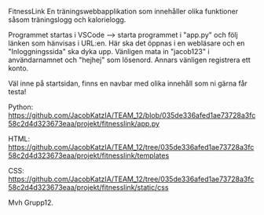 FitnessLink
En träningswebbapplikation som innehåller olika funktioner såsom träningslogg och kalorielogg.

Programmet startas i VSCode --> starta programmet i "app.py" och följ länken som hänvisas i URL:en. Här ska det öppnas i en webläsare och en "Inloggningssida" ska dyka upp. Vänligen mata in "jacob123" i användarnamnet och "hejhej" som lösenord. Annars vänligen registrera ett konto.

Väl inne på startsidan, finns en navbar med olika innehåll som ni gärna får testa!

Python:
https://github.com/JacobKatzIA/TEAM_12/blob/035de336afed1ae73728a3fc58c2d4d323673eaa/projekt/fitnesslink/app.py

HTML:
https://github.com/JacobKatzIA/TEAM_12/tree/035de336afed1ae73728a3fc58c2d4d323673eaa/projekt/fitnesslink/templates

CSS:
https://github.com/JacobKatzIA/TEAM_12/tree/035de336afed1ae73728a3fc58c2d4d323673eaa/projekt/fitnesslink/static/css

Mvh Grupp12.
